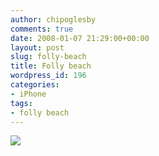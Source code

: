 ```yaml
---
author: chipoglesby
comments: true
date: 2008-01-07 21:29:00+00:00
layout: post
slug: folly-beach
title: Folly beach
wordpress_id: 196
categories:
- iPhone
tags:
- folly beach
---
```


[![](http://bp0.blogger.com/_GlcbreYSTwI/R4KZ2AtMNZI/AAAAAAAAAM0/s5duncZ5R40/s320/0107081628-798446.jpg)](http://bp0.blogger.com/_GlcbreYSTwI/R4KZ2AtMNZI/AAAAAAAAAM0/s5duncZ5R40/s1600-h/0107081628-798446.jpg)
